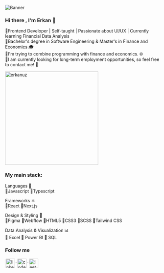 ![Banner](https://github.com/user-attachments/assets/11cbb7a4-3aa0-4028-b374-c8bb05df350b)

### Hi there , I'm Erkan 👋 </h1>

🔹Frontend Developer | Self-taught | Passionate about UI/UX | Currently learning Financial Data Analysis </br>
🔹Bachelor's degree in Software Engineering & Master's in Finance and Economics 🎓 </br>
🔹I'm trying to combine programming with finance and economics. 🌐 </br>
🔹I am currently looking for long-term employment opportunities, so feel free to contact me! 💼

<div>
  <img width="304" src="https://github-readme-stats.vercel.app/api/top-langs/?username=erkanuz&layout=compact&theme=transparent" alt="erkanuz"/>
</div>

### My main stack:
Languages 🧠 
<br/>
🔹Javascript
🔹Typescript

Frameworks ⚛️ 
<br/>
🔹React
🔹Next.js

Design & Styling 🎨 
<br/>
🔹Figma
🔹Webflow
🔹HTML5
🔹CSS3
🔹SCSS
🔹Tailwind CSS

Data Analysis & Visualization 📊 
<br/>
🔹 Excel
🔹 Power BI
🔹 SQL

### Follow me
<a href="https://www.linkedin.com/in/erkan-uz-lil/">
<img width="30px" src="https://img.icons8.com/?size=100&id=xuvGCOXi8Wyg&format=png&color=000000" alt="linkedin" style="vertical-align:top; margin:2px"/>
</a>
<a href="https://www.codewars.com/users/%20Qixing">
<img width="30px" src="https://img.icons8.com/?size=100&id=Jq3kxPQV5K0C&format=png&color=000000" alt="codewars" style="vertical-align:top; margin:2px"/>
<a/>
<a href="https://leetcode.com/u/_erkan/">
<img width="30px" src="https://img.icons8.com/?size=100&id=9L16NypUzu38&format=png&color=000000" alt="leetcode" style="vertical-align:top; margin:2px"/>
<a/>
